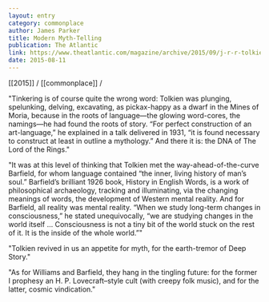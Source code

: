 ```yaml
---
layout: entry
category: commonplace
author: James Parker
title: Modern Myth-Telling
publication: The Atlantic
link: https://www.theatlantic.com/magazine/archive/2015/09/j-r-r-tolkien-and-c-s-lewis-revived-myth-telling/399347/
date: 2015-08-11
---
```


[[2015]] / [[commonplace]] / 

"Tinkering is of course quite the wrong word: Tolkien was plunging, spelunking, delving, excavating, as pickax-happy as a dwarf in the Mines of Moria, because in the roots of language—the glowing word-cores, the namings—he had found the roots of story. “For perfect construction of an art-language,” he explained in a talk delivered in 1931, “it is found necessary to construct at least in outline a mythology.” And there it is: the DNA of The Lord of the Rings."

"It was at this level of thinking that Tolkien met the way-ahead-of-the-curve Barfield, for whom language contained “the inner, living history of man’s soul.” Barfield’s brilliant 1926 book, History in English Words, is a work of philosophical archaeology, tracking and illuminating, via the changing meanings of words, the development of Western mental reality. And for Barfield, all reality was mental reality. “When we study long-term changes in consciousness,” he stated unequivocally, “we are studying changes in the world itself … Consciousness is not a tiny bit of the world stuck on the rest of it. It is the inside of the whole world.”"

"Tolkien revived in us an appetite for myth, for the earth-tremor of Deep Story."

"As for Williams and Barfield, they hang in the tingling future: for the former I prophesy an H. P. Lovecraft–style cult (with creepy folk music), and for the latter, cosmic vindication."
